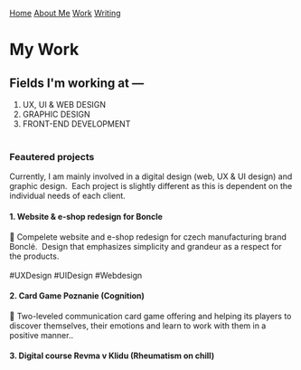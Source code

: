 [Home](index.md) [About Me](./about.md) [Work](./work/index.md) [Writing](./writing/index.md)

# My Work

## Fields I'm working at —

1. UX, UI & WEB DESIGN
2. GRAPHIC DESIGN
3. FRONT-END DEVELOPMENT 
<br></br>
### Feautered projects
Currently, I am mainly involved in a digital design (web, UX & UI design) and graphic design.  Each project is slightly different as this is dependent on the individual needs of each client.

#### 1. Website & e-shop redesign for Boncle
:full_moon_with_face:	Compelete website and e-shop redesign for czech manufacturing brand Bonclé.  Design that emphasizes simplicity and grandeur as a respect for the products.
<br></br>
#UXDesign #UIDesign #Webdesign
#### 2. Card Game Poznanie (Cognition)
:full_moon_with_face:	Two-leveled communication card game offering and helping its players to discover themselves, their emotions and learn to work with them in a positive manner..
#### 3. Digital course Revma v Klidu (Rheumatism on chill)
